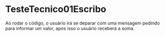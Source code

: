 ﻿# TesteTecnico01Escribo
Ao rodar o código, o usuário irá se deparar com uma mensagem pedindo para informar um valor, após isso o usuário receberá a soma.
